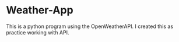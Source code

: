 # Weather-App

This is a python program using the OpenWeatherAPI. I created this as practice working with API.
